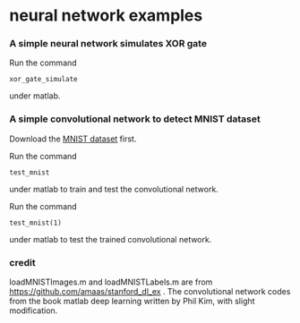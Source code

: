 # neural network examples

### A simple neural network simulates XOR gate

Run the command
```
xor_gate_simulate
```
under matlab.

### A simple convolutional network to detect MNIST dataset
Download the [MNIST dataset](http://yann.lecun.com/exdb/mnist/) first.

Run the command
```
test_mnist
```
under matlab to train and test the convolutional network.

Run the command
```
test_mnist(1)
```
under matlab to test the trained convolutional network.

### credit
loadMNISTImages.m and loadMNISTLabels.m are from https://github.com/amaas/stanford_dl_ex .
The convolutional network codes from the book matlab deep learning written by Phil Kim, with slight modification.
